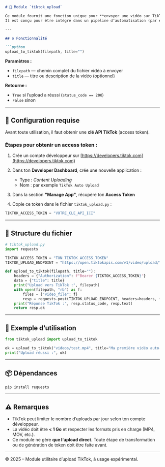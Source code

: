 ````markdown
# 🎯 Module `tiktok_upload`

Ce module fournit une fonction unique pour **envoyer une vidéo sur TikTok via l’API officielle**.  
Il est conçu pour être intégré dans un pipeline d’automatisation (par exemple un uploader YouTube → TikTok).

---

## ⚙️ Fonctionnalité

```python
upload_to_tiktok(filepath, title="")
````

**Paramètres :**

* `filepath` — chemin complet du fichier vidéo à envoyer
* `title` — titre ou description de la vidéo (optionnel)

**Retourne :**

* `True` si l’upload a réussi (`status_code == 200`)
* `False` sinon

---

## 🔑 Configuration requise

Avant toute utilisation, il faut obtenir une **clé API TikTok** (access token).

### Étapes pour obtenir un access token :

1. Crée un compte développeur sur [https://developers.tiktok.com](https://developers.tiktok.com)
2. Dans ton **Developer Dashboard**, crée une nouvelle application :

   * Type : *Content Uploading*
   * Nom : par exemple `TikTok Auto Upload`
3. Dans la section **"Manage App"**, récupère ton **Access Token**
4. Copie ce token dans le fichier `tiktok_upload.py` :

```python
TIKTOK_ACCESS_TOKEN = "VOTRE_CLE_API_ICI"
```

---

## 🧱 Structure du fichier

```python
# tiktok_upload.py
import requests

TIKTOK_ACCESS_TOKEN = "TON_TIKTOK_ACCESS_TOKEN"
TIKTOK_UPLOAD_ENDPOINT = "https://open.tiktokapis.com/v1/video/upload/"

def upload_to_tiktok(filepath, title=""):
    headers = {"Authorization": f"Bearer {TIKTOK_ACCESS_TOKEN}"}
    data = {"title": title}
    print("Upload vers TikTok :", filepath)
    with open(filepath, "rb") as f:
        files = {"video_file": f}
        resp = requests.post(TIKTOK_UPLOAD_ENDPOINT, headers=headers, files=files, data=data)
    print("Réponse TikTok :", resp.status_code, resp.text)
    return resp.ok
```

---

## 🧪 Exemple d’utilisation

```python
from tiktok_upload import upload_to_tiktok

ok = upload_to_tiktok("videos/test.mp4", title="Ma première vidéo auto-uploadée")
print("Upload réussi :", ok)
```

---

## 📦 Dépendances

```bash
pip install requests
```

---

## ⚠️ Remarques

* TikTok peut limiter le nombre d’uploads par jour selon ton compte développeur.
* La vidéo doit être **< 1 Go** et respecter les formats pris en charge (MP4, MOV, etc.).
* Ce module ne gère **que l’upload direct**. Toute étape de transformation ou de génération de token doit être faite avant.

---

© 2025 – Module utilitaire d’upload TikTok, à usage expérimental.

```
